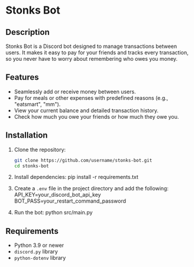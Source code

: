 # Stonks Bot

## Description
Stonks Bot is a Discord bot designed to manage transactions between users. It makes it easy to pay for your friends and tracks every transaction, so you never have to worry about remembering who owes you money.

## Features
- Seamlessly add or receive money between users.
- Pay for meals or other expenses with predefined reasons (e.g., "eatsmart", "mm").
- View your current balance and detailed transaction history.
- Check how much you owe your friends or how much they owe you.

## Installation
1. Clone the repository:
   ```bash
   git clone https://github.com/username/stonks-bot.git
   cd stonks-bot

2. Install dependencies:
    pip install -r requirements.txt

3. Create a `.env` file in the project directory and add the following:
    API_KEY=your_discord_bot_api_key BOT_PASS=your_restart_command_password

4. Run the bot:
    python src/main.py


## Requirements
- Python 3.9 or newer
- `discord.py` library
- `python-dotenv` library


